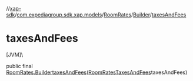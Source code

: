 //[xap-sdk](../../../../index.md)/[com.expediagroup.sdk.xap.models](../../index.md)/[RoomRates](../index.md)/[Builder](index.md)/[taxesAndFees](taxes-and-fees.md)

# taxesAndFees

[JVM]\

public final [RoomRates.Builder](index.md)[taxesAndFees](taxes-and-fees.md)([RoomRatesTaxesAndFees](../../-room-rates-taxes-and-fees/index.md)taxesAndFees)
